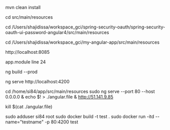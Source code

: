 mvn clean install

cd src/main/resources

cd /Users/shajidissa/workspace_gci/spring-security-oauth/spring-security-oauth-ui-password-angular4/src/main/resources

cd /Users/shajidissa/workspace_gci/my-angular-app/src/main/resources




http://localhost:8085



app.module line 24

ng build --prod



ng serve
http://localhost:4200


cd /home/si84/app/src/main/resources
sudo ng serve --port 80 --host 0.0.0.0 & echo $! > ./angular.file &
http://51.141.9.85

kill $(cat ./angular.file)


sudo adduser si84 root
sudo docker build -t test .
sudo docker run -itd --name="testname" -p 80:4200 test
